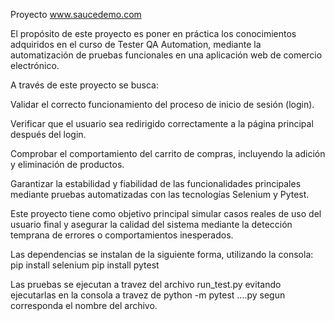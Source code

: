 Proyecto www.saucedemo.com

El propósito de este proyecto es poner en práctica los conocimientos adquiridos en el curso de Tester QA Automation, mediante la automatización de pruebas funcionales en una aplicación web de comercio electrónico.

A través de este proyecto se busca:

Validar el correcto funcionamiento del proceso de inicio de sesión (login).

Verificar que el usuario sea redirigido correctamente a la página principal después del login.

Comprobar el comportamiento del carrito de compras, incluyendo la adición y eliminación de productos.

Garantizar la estabilidad y fiabilidad de las funcionalidades principales mediante pruebas automatizadas con las tecnologías Selenium y Pytest.

Este proyecto tiene como objetivo principal simular casos reales de uso del usuario final y asegurar la calidad del sistema mediante la detección temprana de errores o comportamientos inesperados.

Las dependencias se instalan de la siguiente forma, utilizando la consola:
pip install selenium
pip install pytest

Las pruebas se ejecutan a travez del archivo run_test.py evitando ejecutarlas en la consola a travez de python -m pytest ....py segun corresponda el nombre del archivo.
